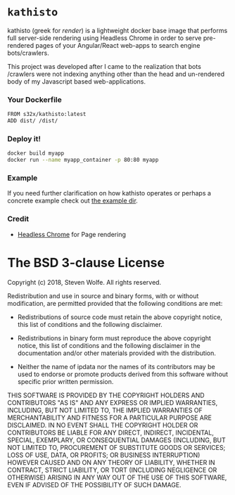 # `kathisto`

kathisto (greek for _render_) is a lightweight docker base image that performs full server-side rendering using Headless Chrome in order to serve pre-rendered pages of your Angular/React web-apps to search engine bots/crawlers.

This project was developed after I came to the realization that bots /crawlers were not indexing anything other than the head and un-rendered body of my Javascript based web-applications.

### Your Dockerfile
```sh
FROM s32x/kathisto:latest
ADD dist/ /dist/
```

### Deploy it!
```sh
docker build myapp
docker run --name myapp_container -p 80:80 myapp
```

### Example
If you need further clarification on how kathisto operates or perhaps a concrete example check out [the example dir](example/).

### Credit
 * [Headless Chrome](https://developers.google.com/web/updates/2017/04/headless-chrome) for Page rendering

The BSD 3-clause License
========================

Copyright (c) 2018, Steven Wolfe. All rights reserved.

Redistribution and use in source and binary forms, with or without modification,
are permitted provided that the following conditions are met:

 - Redistributions of source code must retain the above copyright notice,
   this list of conditions and the following disclaimer.

 - Redistributions in binary form must reproduce the above copyright notice,
   this list of conditions and the following disclaimer in the documentation
   and/or other materials provided with the distribution.

 - Neither the name of ipdata nor the names of its contributors may
   be used to endorse or promote products derived from this software without
   specific prior written permission.

THIS SOFTWARE IS PROVIDED BY THE COPYRIGHT HOLDERS AND CONTRIBUTORS "AS IS" AND
ANY EXPRESS OR IMPLIED WARRANTIES, INCLUDING, BUT NOT LIMITED TO, THE IMPLIED
WARRANTIES OF MERCHANTABILITY AND FITNESS FOR A PARTICULAR PURPOSE ARE
DISCLAIMED. IN NO EVENT SHALL THE COPYRIGHT HOLDER OR CONTRIBUTORS BE LIABLE FOR
ANY DIRECT, INDIRECT, INCIDENTAL, SPECIAL, EXEMPLARY, OR CONSEQUENTIAL DAMAGES
(INCLUDING, BUT NOT LIMITED TO, PROCUREMENT OF SUBSTITUTE GOODS OR SERVICES;
LOSS OF USE, DATA, OR PROFITS; OR BUSINESS INTERRUPTION) HOWEVER CAUSED AND ON
ANY THEORY OF LIABILITY, WHETHER IN CONTRACT, STRICT LIABILITY, OR TORT
(INCLUDING NEGLIGENCE OR OTHERWISE) ARISING IN ANY WAY OUT OF THE USE OF THIS
SOFTWARE, EVEN IF ADVISED OF THE POSSIBILITY OF SUCH DAMAGE.
